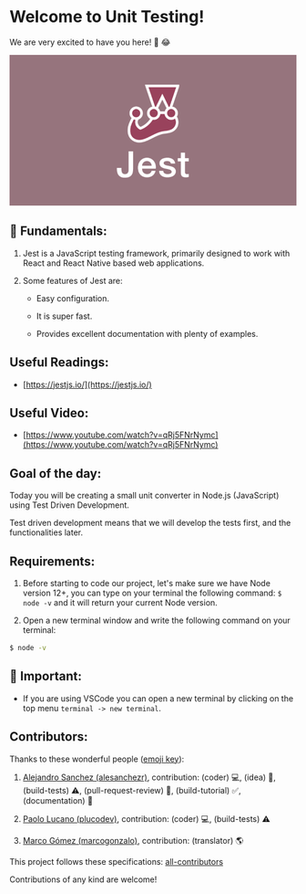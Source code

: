 # Welcome to Unit Testing!

We are very excited to have you here! 🎉 😂

![welcome jest](../../assets/welcome.png)

## 💬 Fundamentals:

1. Jest is a JavaScript testing framework, primarily designed to work with React and React Native based web applications.

2. Some features of Jest are:

    + Easy configuration.

    + It is super fast.

    + Provides excellent documentation with plenty of examples. 

## Useful Readings:

+ [https://jestjs.io/](https://jestjs.io/)

## Useful Video:

+ [https://www.youtube.com/watch?v=qRj5FNrNymc](https://www.youtube.com/watch?v=qRj5FNrNymc)

## Goal of the day:

Today you will be creating a small unit converter in Node.js (JavaScript) using Test Driven Development.

Test driven development means that we will develop the tests first, and the functionalities later.

## Requirements:

1. Before starting to code our project, let's make sure we have Node version 12+, you can type on your terminal the following command: `$ node -v` and it will return your current Node version.

2. Open a new terminal window and write the following command on your terminal: 

```bash
$ node -v
```

## 🔎 Important: 

+ If you are using VSCode you can open a new terminal by clicking on the top menu `terminal -> new terminal`.

## Contributors:

Thanks to these wonderful people ([emoji key](https://github.com/kentcdodds/all-contributors#emoji-key)):

1. [Alejandro Sanchez (alesanchezr)](https://github.com/alesanchezr), contribution: (coder) 💻, (idea) 🤔, (build-tests) ⚠️, (pull-request-review) 👀, (build-tutorial) ✅, (documentation) 📖

2. [Paolo Lucano (plucodev)](https://github.com/plucodev), contribution: (coder) 💻, (build-tests) ⚠️

3. [Marco Gómez (marcogonzalo)](https://github.com/marcogonzalo), contribution: (translator) 🌎

This project follows these specifications: [all-contributors](https://github.com/kentcdodds/all-contributors)

Contributions of any kind are welcome!
